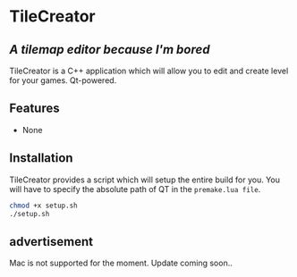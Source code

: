 # TileCreator
## _A tilemap editor because I'm bored_

TileCreator is a C++ application which will allow you to edit and create level for your games.
Qt-powered.

## Features

- None

## Installation

TileCreator provides a script which will setup the entire build for you.
You will have to specify the absolute path of QT in the `premake.lua file`.
```sh
chmod +x setup.sh
./setup.sh
```

## advertisement

Mac is not supported for the moment. Update coming soon..

